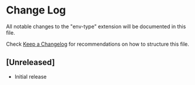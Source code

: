 # Change Log

All notable changes to the "env-type" extension will be documented in this file.

Check [Keep a Changelog](http://keepachangelog.com/) for recommendations on how to structure this file.

## [Unreleased]

- Initial release